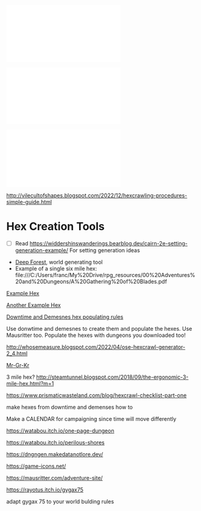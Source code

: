 ![Hexcrawls](20230120.md#Hexcrawls)

![Variations in hexmaps](20230120.md#Variations%20in%20hexmaps)


![The inside of a hex](20230120.md#The%20inside%20of%20a%20hex)

http://vilecultofshapes.blogspot.com/2022/12/hexcrawling-procedures-simple-guide.html

# Hex Creation Tools
- [ ] Read https://widdershinswanderings.bearblog.dev/cairn-2e-setting-generation-example/ For setting generation ideas


- [Deep Forest](file:///C:/Users/franc/compy_2019_08_03_12-2-22-25-25/APPLE%20SSD%20AP0256M%20Media/Users/franco/My%20Drive/rpg_resources/00%20Worldbuilding%20Supplements/Deep%20Forest/the-deep-forest.pdf), world generating tool
- Example of a single six mile hex: file:///C:/Users/franc/My%20Drive/rpg_resources/00%20Adventures%20and%20Dungeons/A%20Gathering%20of%20Blades.pdf


[Example Hex](Summers_End.jpg)

[Another Example Hex](The_Wizards_of_Sparrowkeep.png)

[Downtime and Demesnes hex populating rules](file:///C:/Users/franc/My%20Drive/rpg_resources/00%20Rule%20Supplements/Downtime_Basic_PDF.pdf)

Use donwtime and demesnes to create them and populate the hexes. Use Mausritter too. Populate the hexes with dungeons you downloaded too!

http://whosemeasure.blogspot.com/2022/04/ose-hexcrawl-generator-2_4.html

[Mr-Gr-Kr](file:///C:/Users/franc/My%20Drive/rpg_resources/00%20Settings/Mr-Kr-Gr_bookmarked_v2.pdf)


3 mile hex? http://steamtunnel.blogspot.com/2018/09/the-ergonomic-3-mile-hex.html?m=1

https://www.prismaticwasteland.com/blog/hexcrawl-checklist-part-one

make hexes from downtime and demenses how to 

Make a CALENDAR for campaigning since time will move differently

https://watabou.itch.io/one-page-dungeon

https://watabou.itch.io/perilous-shores


https://dngngen.makedatanotlore.dev/


https://game-icons.net/

https://mausritter.com/adventure-site/




https://rayotus.itch.io/gygax75

adapt gygax 75 to your world bulding rules 
